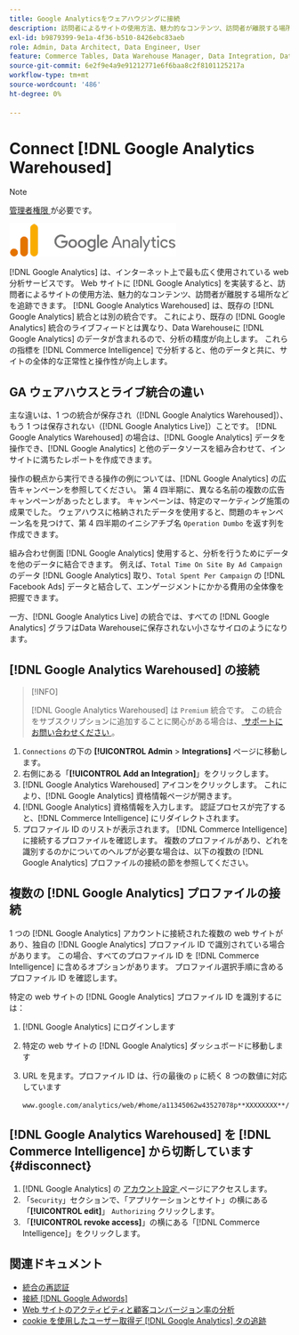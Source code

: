 ```yaml
---
title: Google Analyticsをウェアハウジングに接続
description: 訪問者によるサイトの使用方法、魅力的なコンテンツ、訪問者が離脱する場所などをトラッキングする方法を説明します。
exl-id: b9879399-9e1a-4f36-b510-8426ebc83aeb
role: Admin, Data Architect, Data Engineer, User
feature: Commerce Tables, Data Warehouse Manager, Data Integration, Data Import/Export
source-git-commit: 6e2f9e4a9e91212771e6f6baa8c2f8101125217a
workflow-type: tm+mt
source-wordcount: '486'
ht-degree: 0%

---
```


# Connect [!DNL Google Analytics Warehoused]

>[!NOTE]
>
>[ 管理者権限 ](../../../administrator/user-management/user-management.md) が必要です。

![](../../../assets/google-analytics-logo.png)

[!DNL Google Analytics] は、インターネット上で最も広く使用されている web 分析サービスです。 Web サイトに [!DNL Google Analytics] を実装すると、訪問者によるサイトの使用方法、魅力的なコンテンツ、訪問者が離脱する場所などを追跡できます。 [!DNL Google Analytics Warehoused] は、既存の [!DNL Google Analytics] 統合とは別の統合です。 これにより、既存の [!DNL Google Analytics] 統合のライブフィードとは異なり、Data Warehouseに [!DNL Google Analytics] のデータが含まれるので、分析の精度が向上します。 これらの指標を [!DNL Commerce Intelligence] で分析すると、他のデータと共に、サイトの全体的な正常性と操作性が向上します。

## GA ウェアハウスとライブ統合の違い

主な違いは、1 つの統合が保存され（[!DNL Google Analytics Warehoused]）、もう 1 つは保存されない（[!DNL Google Analytics Live]）ことです。 [!DNL Google Analytics Warehoused] の場合は、[!DNL Google Analytics] データを操作でき、[!DNL Google Analytics] と他のデータソースを組み合わせて、インサイトに満ちたレポートを作成できます。

操作の観点から実行できる操作の例については、[!DNL Google Analytics] の広告キャンペーンを参照してください。 第 4 四半期に、異なる名前の複数の広告キャンペーンがあったとします。 キャンペーンは、特定のマーケティング施策の成果でした。 ウェアハウスに格納されたデータを使用すると、問題のキャンペーン名を見つけて、第 4 四半期のイニシアチブ名 `Operation Dumbo` を返す列を作成できます。

組み合わせ側面 [!DNL Google Analytics] 使用すると、分析を行うためにデータを他のデータに結合できます。 例えば、`Total Time On Site By Ad Campaign` のデータ [!DNL Google Analytics] 取り、`Total Spent Per Campaign` の [!DNL Facebook Ads] データと結合して、エンゲージメントにかかる費用の全体像を把握できます。

一方、[!DNL Google Analytics Live] の統合では、すべての [!DNL Google Analytics] グラフはData Warehouseに保存されない小さなサイロのようになります。

## [!DNL Google Analytics Warehoused] の接続

>[!INFO]
>
>[!DNL Google Analytics Warehoused] は `Premium` 統合です。 この統合をサブスクリプションに追加することに関心がある場合は、[ サポートにお問い合わせください ](https://experienceleague.adobe.com/docs/commerce-knowledge-base/kb/troubleshooting/miscellaneous/mbi-service-policies.html?lang=ja)。

1. `Connections` の下の **[!UICONTROL Admin** > **Integrations]** ページに移動します。
1. 右側にある「**[!UICONTROL Add an Integration]**」をクリックします。
1. [!DNL Google Analytics Warehoused] アイコンをクリックします。 これにより、[!DNL Google Analytics] 資格情報ページが開きます。
1. [!DNL Google Analytics] 資格情報を入力します。 認証プロセスが完了すると、[!DNL Commerce Intelligence] にリダイレクトされます。
1. プロファイル ID のリストが表示されます。 [!DNL Commerce Intelligence] に接続するプロファイルを確認します。 複数のプロファイルがあり、どれを識別するのかについてのヘルプが必要な場合は、以下の複数の [!DNL Google Analytics] プロファイルの接続の節を参照してください。

## 複数の [!DNL Google Analytics] プロファイルの接続

1 つの [!DNL Google Analytics] アカウントに接続された複数の web サイトがあり、独自の [!DNL Google Analytics] プロファイル ID で識別されている場合があります。 この場合、すべてのプロファイル ID を [!DNL Commerce Intelligence] に含めるオプションがあります。 プロファイル選択手順に含めるプロファイル ID を確認します。

特定の web サイトの [!DNL Google Analytics] プロファイル ID を識別するには：

1. [!DNL Google Analytics] にログインします
1. 特定の web サイトの [!DNL Google Analytics] ダッシュボードに移動します
1. URL を見ます。プロファイル ID は、行の最後の `p` に続く 8 つの数値に対応しています

   `www.google.com/analytics/web/#home/a11345062w43527078p**XXXXXXXX**/`

## [!DNL Google Analytics Warehoused] を [!DNL Commerce Intelligence] から切断しています {#disconnect}

1. [!DNL Google Analytics] の [ アカウント設定 ](https://myaccount.google.com/intro) ページにアクセスします。
1. 「`Security`」セクションで、「アプリケーションとサイト」の横にある「**[!UICONTROL edit]**」 `Authorizing` クリックします。
1. 「**[!UICONTROL revoke access]**」の横にある「[!DNL Commerce Intelligence]」をクリックします。

## 関連ドキュメント

* [ 統合の再認証 ](https://experienceleague.adobe.com/docs/commerce-knowledge-base/kb/how-to/mbi-reauthenticating-integrations.html?lang=ja)
* [接続  [!DNL Google Adwords]](../integrations/google-adwords.md)
* [Web サイトのアクティビティと顧客コンバージョン率の分析](../../analysis/web-act-cust-conversion.md)
* [cookie を使用したユーザー取得デ  [!DNL Google Analytics]  タの追跡](../../analysis/google-track-user-acq.md)
